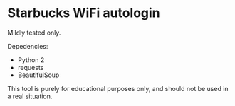 Starbucks WiFi autologin
========================

Mildly tested only.

Depedencies:
* Python 2
* requests
* BeautifulSoup

This tool is purely for educational purposes only, and should 
not be used in a real situation.
